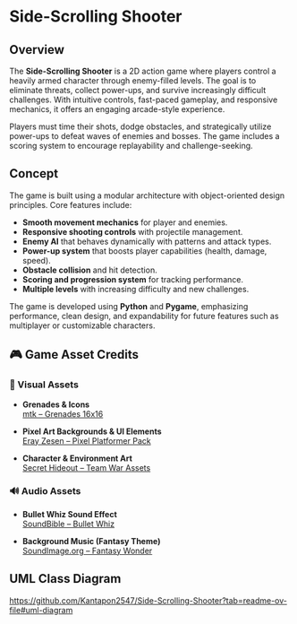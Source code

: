 # Side-Scrolling Shooter

## Overview

The **Side-Scrolling Shooter** is a 2D action game where players control a heavily armed character through enemy-filled levels. The goal is to eliminate threats, collect power-ups, and survive increasingly difficult challenges. With intuitive controls, fast-paced gameplay, and responsive mechanics, it offers an engaging arcade-style experience.

Players must time their shots, dodge obstacles, and strategically utilize power-ups to defeat waves of enemies and bosses. The game includes a scoring system to encourage replayability and challenge-seeking.

## Concept

The game is built using a modular architecture with object-oriented design principles. Core features include:

- **Smooth movement mechanics** for player and enemies.
- **Responsive shooting controls** with projectile management.
- **Enemy AI** that behaves dynamically with patterns and attack types.
- **Power-up system** that boosts player capabilities (health, damage, speed).
- **Obstacle collision** and hit detection.
- **Scoring and progression system** for tracking performance.
- **Multiple levels** with increasing difficulty and new challenges.

The game is developed using **Python** and **Pygame**, emphasizing performance, clean design, and expandability for future features such as multiplayer or customizable characters.

## 🎮 Game Asset Credits

### 🎨 Visual Assets

- **Grenades & Icons**  
  [mtk – Grenades 16x16](https://mtk.itch.io/grenades-16x16)

- **Pixel Art Backgrounds & UI Elements**  
  [Eray Zesen – Pixel Platformer Pack](https://erayzesen.itch.io/pixel-platf...)

- **Character & Environment Art**  
  [Secret Hideout – Team War Assets](https://secrethideout.itch.io/team-wa...)

### 🔊 Audio Assets

- **Bullet Whiz Sound Effect**  
  [SoundBible – Bullet Whiz](https://soundbible.com/1875-Bullet-Whiz.html)

- **Background Music (Fantasy Theme)**  
  [SoundImage.org – Fantasy Wonder](https://soundimage.org/fantasywonder/)


## UML Class Diagram

https://github.com/Kantapon2547/Side-Scrolling-Shooter?tab=readme-ov-file#uml-diagram
